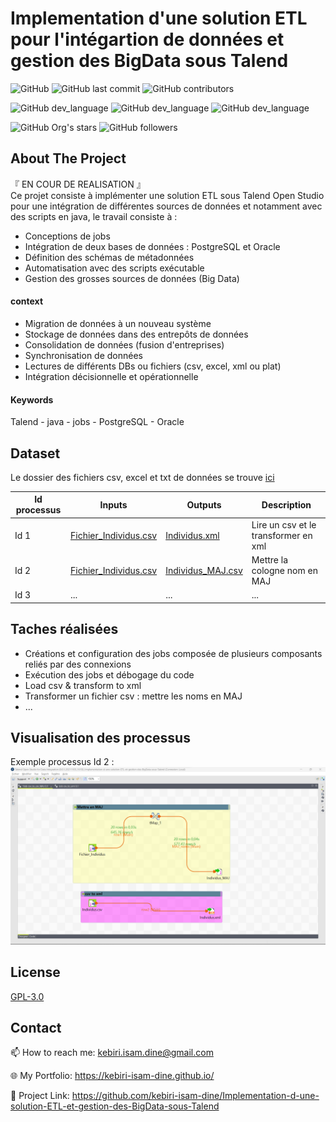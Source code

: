 # Implementation d'une solution ETL pour l'intégartion de données et gestion des BigData sous Talend




![GitHub](https://img.shields.io/github/license/kebiri-isam-dine/Implementation-d-une-solution-ETL-et-gestion-des-BigData-sous-Talend?color=g&style=for-the-badge)
![GitHub last commit](https://img.shields.io/github/last-commit/kebiri-isam-dine/Implementation-d-une-solution-ETL-et-gestion-des-BigData-sous-Talend?color=red&style=for-the-badge)
![GitHub contributors](https://img.shields.io/github/contributors/kebiri-isam-dine/Implementation-d-une-solution-ETL-et-gestion-des-BigData-sous-Talend?color=yellow&style=for-the-badge)

![GitHub dev_language](https://img.shields.io/badge/Talend-green?style=flat&logo=talend&logoColor=white)
![GitHub dev_language](https://img.shields.io/badge/PostgreSQL-blue?style=flat&logo=postgresql&logoColor=white)
![GitHub dev_language](https://img.shields.io/badge/Oracle-red?style=flat&logo=oracle&logoColor=white)


![GitHub Org's stars](https://img.shields.io/github/stars/kebiri-isam-dine?style=social)
![GitHub followers](https://img.shields.io/github/followers/kebiri-isam-dine?style=social)




## About The Project

『 EN COUR DE REALISATION 』   
Ce projet consiste à implémenter une solution ETL sous Talend Open Studio pour une intégration de différentes sources de données et notamment avec des scripts en java, le travail consiste à :

- Conceptions de jobs
- Intégration de deux bases de données : PostgreSQL et Oracle
- Définition des schémas de métadonnées
- Automatisation avec des scripts exécutable
- Gestion des grosses sources de données (Big Data)

#### context

- Migration de données à un nouveau système
- Stockage de données dans des entrepôts de données
- Consolidation de données (fusion d'entreprises)
- Synchronisation de données
- Lectures de différents DBs ou fichiers (csv, excel, xml ou plat)
- Intégration décisionnelle et opérationnelle

#### Keywords

Talend  - java - jobs - PostgreSQL - Oracle

## Dataset

Le dossier des fichiers csv, excel et txt de données se trouve [ici](/Data_csv/Fichiers/)

Id processus | Inputs | Outputs | Description                                      |
|-----------------|-----------------|----------------------------------|---------------------------------------------|
| Id 1 | [Fichier_Individus.csv](/Data/Inputs/Fichier_Individus.csv)| [Individus.xml](/Data/Output/Individus.xml)| Lire un csv et le transformer en xml|
| Id 2 | [Fichier_Individus.csv](/Data/Inputs/Fichier_Individus.csv)| [Individus_MAJ.csv](/Data//Output/Individus_MAJ.csv)| Mettre la cologne nom en MAJ|
| Id 3 | ...             | ...                             | ...     | ... |

## Taches réalisées

- Créations et configuration des jobs composée de plusieurs composants reliés par des connexions
- Exécution des jobs et débogage du code
- Load csv & transform to xml
- Transformer un fichier csv : mettre les noms en MAJ
- ...

## Visualisation des processus

Exemple processus Id 2 :
<img src="/Captures/Processus_Id_2.png">



## License

[GPL-3.0](https://choosealicense.com/licenses/gpl-3.0/)


## Contact

📫 How to reach me: kebiri.isam.dine@gmail.com

🌐 My Portfolio: <https://kebiri-isam-dine.github.io/>

🔗 Project Link: <https://github.com/kebiri-isam-dine/Implementation-d-une-solution-ETL-et-gestion-des-BigData-sous-Talend>
